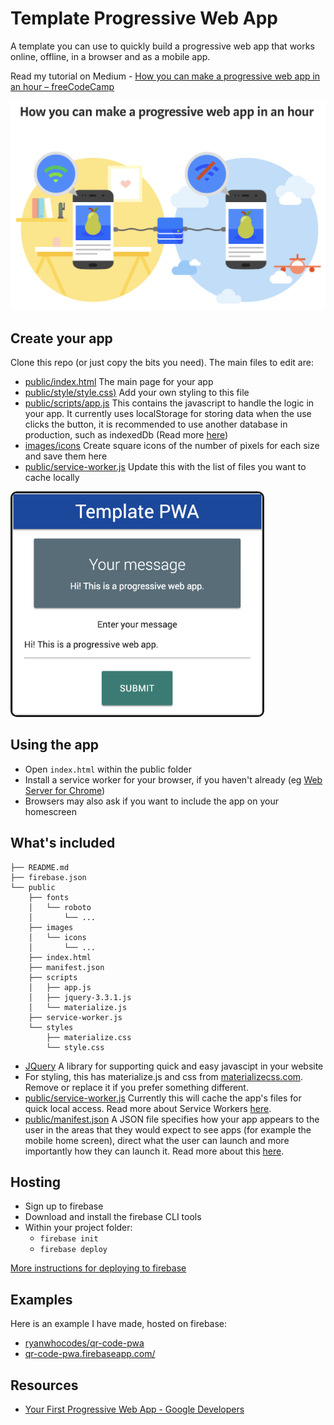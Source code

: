 # Template Progressive Web App

A template you can use to quickly build a progressive web app that works online, offline, in a browser and as a mobile app.

Read my tutorial on Medium - [How you can make a progressive web app in an hour – freeCodeCamp](https://medium.freecodecamp.org/how-you-can-make-a-progressive-web-app-in-an-hour-7e36d560610e)

[![Tutorial on Medium](images/how-you-can-make-a-progressive-web-app-in-an-hour.png)](https://medium.freecodecamp.org/how-you-can-make-a-progressive-web-app-in-an-hour-7e36d560610e)

## Create your app

Clone this repo (or just copy the bits you need). The main files to edit are:  

- [public/index.html](public/index.html) The main page for your app
- [public/style/style.css)](public/style/style.css) Add your own styling to this file
- [public/scripts/app.js](public/scripts/app.js) This contains the javascript to handle the logic in your app. It currently uses localStorage for storing data when the use clicks the button, it is recommended to use another database in production, such as indexedDb (Read more [here](https://developers.google.com/web/fundamentals/codelabs/your-first-pwapp/#intercept_the_network_request_and_cache_the_response))
- [images/icons](images/icons) Create square icons of the number of pixels for each size and save them here
- [public/service-worker.js](public/service-worker.js) Update this with the list of files you want to cache locally

<img src="images/template-progressive-web-app.png" width="400" border="3" style="border-radius: 10px;">

## Using the app

- Open `index.html` within the public folder
- Install a service worker for your browser, if you haven't already (eg [Web Server for Chrome](https://developers.google.com/web/fundamentals/codelabs/your-first-pwapp/#install_and_verify_web_server))
- Browsers may also ask if you want to include the app on your homescreen

## What's included

```
├── README.md
├── firebase.json
└── public
    ├── fonts
    │   └── roboto
    │       └── ...
    ├── images
    │   └── icons
    │       └── ...
    ├── index.html
    ├── manifest.json
    ├── scripts
    │   ├── app.js
    │   ├── jquery-3.3.1.js
    │   └── materialize.js
    ├── service-worker.js
    └── styles
        ├── materialize.css
        └── style.css
```

- [JQuery](https://jquery.com/) A library for supporting quick and easy javascipt in your website
- For styling, this has materialize.js and css from [materializecss.com](http://materializecss.com/). Remove or replace it if you prefer something different.
- [public/service-worker.js](public/service-worker.js) Currently this will cache the app's files for quick local access. Read more about Service Workers [here](https://developers.google.com/web/fundamentals/primers/service-workers/).
- [public/manifest.json](public/manifest.json) A JSON file specifies how your app appears to the user in the areas that they would expect to see apps (for example the mobile home screen), direct what the user can launch and more importantly how they can launch it. Read more about this [here](https://developers.google.com/web/fundamentals/codelabs/your-first-pwapp/#support_native_integration).

## Hosting

- Sign up to firebase  
- Download and install the firebase CLI tools  
- Within your project folder:
  - `firebase init`
  - `firebase deploy`

[More instructions for deploying to firebase](https://developers.google.com/web/fundamentals/codelabs/your-first-pwapp/#deploy_to_firebase)

## Examples

Here is an example I have made, hosted on firebase:
- [ryanwhocodes/qr-code-pwa](https://github.com/ryanwhocodes/qr-code-pwa)
- [qr-code-pwa.firebaseapp.com/](https://qr-code-pwa.firebaseapp.com/)

## Resources

- [Your First Progressive Web App - Google Developers](https://developers.google.com/web/fundamentals/codelabs/your-first-pwapp/)
